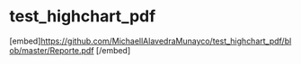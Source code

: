 ﻿# test_highchart_pdf
[embed]https://github.com/MichaellAlavedraMunayco/test_highchart_pdf/blob/master/Reporte.pdf [/embed]
